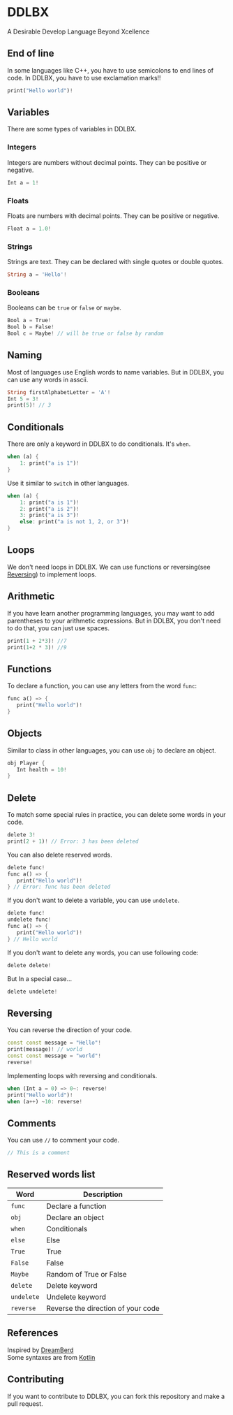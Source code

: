 # DDLBX

A Desirable Develop Language Beyond Xcellence

## End of line

In some languages like C++, you have to use semicolons to end lines of code. In DDLBX, you have to use exclamation marks!!

```dart
print("Hello world")!
```

## Variables

There are some types of variables in DDLBX.

### Integers

Integers are numbers without decimal points. They can be positive or negative.

```dart
Int a = 1!
```

### Floats

Floats are numbers with decimal points. They can be positive or negative.

```dart
Float a = 1.0!
```

### Strings

Strings are text. They can be declared with single quotes or double quotes.

```dart
String a = 'Hello'!
```

### Booleans

Booleans can be `true` or `false` or `maybe`.

```dart
Bool a = True!
Bool b = False!
Bool c = Maybe! // will be true or false by random
```

## Naming

Most of languages use English words to name variables. But in DDLBX, you can use any words in asscii.

```dart
String firstAlphabetLetter = 'A'!
Int 5 = 3!
print(5)! // 3
```

## Conditionals

There are only a keyword in DDLBX to do conditionals. It's `when`.

```dart
when (a) {
    1: print("a is 1")! 
}
```

Use it similar to `switch` in other languages.

```dart
when (a) {
    1: print("a is 1")!
    2: print("a is 2")!
    3: print("a is 3")!
    else: print("a is not 1, 2, or 3")!
}
```

## Loops

We don't need loops in DDLBX. We can use functions or reversing(see [Reversing](#reversing)) to implement loops.


## Arithmetic

If you have learn another programming languages, you may want to add parentheses to your arithmetic expressions. But in DDLBX, you don't need to do that, you can just use spaces.

```dart
print(1 + 2*3)! //7
print(1+2 * 3)! //9
```

## Functions

To declare a function, you can use any letters from the word `func`:

```dart
func a() => {
   print("Hello world")!
}
```

## Objects

Similar to class in other languages, you can use `obj` to declare an object.

```dart
obj Player {
   Int health = 10!
}
```

## Delete

To match some special rules in practice, you can delete some words in your code.

```dart
delete 3!
print(2 + 1)! // Error: 3 has been deleted
```

You can also delete reserved words.

```dart
delete func!
func a() => {
   print("Hello world")!
} // Error: func has been deleted
```

If you don't want to delete a variable, you can use `undelete`.

```dart
delete func!
undelete func!
func a() => {
   print("Hello world")!
} // Hello world
```

If you don't want to delete any words, you can use following code:

```dart
delete delete!
```

But In a special case...

```dart
delete undelete!
```

## Reversing

You can reverse the direction of your code.

```dart
const const message = "Hello"!
print(message)! // world
const const message = "world"!
reverse!
```

Implementing loops with reversing and conditionals.

```dart
when (Int a = 0) => 0~: reverse!
print("Hello world")!
when (a++) ~10: reverse!
```

## Comments

You can use `//` to comment your code.

```dart
// This is a comment
```

## Reserved words list

| Word | Description |
| ---- | ------- |
| `func` | Declare a function |
| `obj` | Declare an object |
| `when` | Conditionals |
| `else` | Else |
| `True` | True |
| `False` | False |
| `Maybe` | Random of True or False |
| `delete` | Delete keyword |
| `undelete` | Undelete keyword |
| `reverse` | Reverse the direction of your code |

## References

Inspired by [DreamBerd](https://github.com/TodePond/DreamBerd.git)  
Some syntaxes are from [Kotlin](https://github.com/JetBrains/kotlin.git)

## Contributing

If you want to contribute to DDLBX, you can fork this repository and make a pull request.
